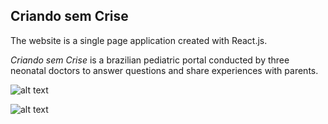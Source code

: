 ## Criando sem Crise

The website is a single page application created with React.js.

*Criando sem Crise* is a brazilian pediatric portal conducted by three neonatal doctors to answer questions and share experiences with parents.


![alt text](https://github.com/elisaafs/criando-sem-crise/blob/master/public/CSC1.jpg "Criando sem Crise")

![alt text](https://github.com/elisaafs/criando-sem-crise/blob/master/public/CSC2.jpg "Criando sem Crise")
